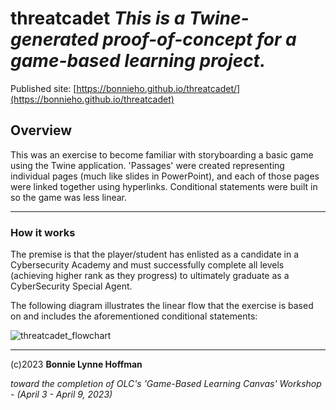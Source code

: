 # threatcadet *This is a Twine-generated proof-of-concept for a game-based learning project.*

Published site: [https://bonnieho.github.io/threatcadet/](https://bonnieho.github.io/threatcadet)

## Overview

This was an exercise to become familiar with storyboarding a basic game using the Twine application. 'Passages' were created representing individual pages (much like slides in PowerPoint), and each of those pages were linked together using hyperlinks. Conditional statements were built in so the game was less linear.




- - - 


### How it works

The premise is that the player/student has enlisted as a candidate in a Cybersecurity Academy and must successfully complete all levels (achieving higher rank as they progress) to ultimately graduate as a CyberSecurity Special Agent.

The following diagram illustrates the linear flow that the exercise is based on and includes the aforementioned conditional statements:

![threatcadet_flowchart](images/threatcadet_flowchart.png)


- - - 


(c)2023 __Bonnie Lynne Hoffman__ 

*toward the completion of OLC's 'Game-Based Learning Canvas' Workshop - (April 3 - April 9, 2023)*